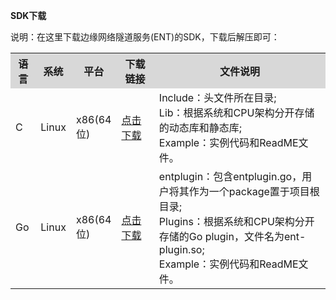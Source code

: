 **SDK下载**

说明：在这里下载边缘网络隧道服务(ENT)的SDK，下载后解压即可：

<table>
  <tr bgcolor="#D8D8D8">
    <th width="8%">语言</th>
    <th>系统</th>
    <th width="14%">平台</th>
    <th width="12%">下载链接</th>
    <th>文件说明</th>
  </tr>
  <tr>
    <td>C</td>
    <td>Linux</td>
    <td>x86(64位)</td>
    <td><a href="https://ent-sdk.s3.cn-north-1.jdcloud-oss.com/C-SDK/ENT.tar.gz">点击下载</a></td>
    <td>Include：头文件所在目录;<br>
		Lib：根据系统和CPU架构分开存储的动态库和静态库;<br>
		Example：实例代码和ReadME文件。
	</td>
  </tr>
  <tr>
    <td>Go</td>
    <td>Linux</td>
    <td>x86(64位)</td>
    <td><a href="https://ent-sdk.s3.cn-north-1.jdcloud-oss.com/Go-SDK/ENT-Go.tar.gz">点击下载</a></td>
    <td>entplugin：包含entplugin.go，用户将其作为一个package置于项目根目录;<br>
		Plugins：根据系统和CPU架构分开存储的Go plugin，文件名为ent-plugin.so;<br>
		Example：实例代码和ReadME文件。
	</td>
  </tr>
</table>

